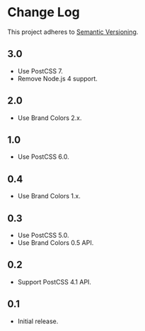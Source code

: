 # Change Log
This project adheres to [Semantic Versioning](http://semver.org/).

## 3.0
* Use PostCSS 7.
* Remove Node.js 4 support.

## 2.0
* Use Brand Colors 2.x.

## 1.0
* Use PostCSS 6.0.

## 0.4
* Use Brand Colors 1.x.

## 0.3
* Use PostCSS 5.0.
* Use Brand Colors 0.5 API.

## 0.2
* Support PostCSS 4.1 API.

## 0.1
* Initial release.
